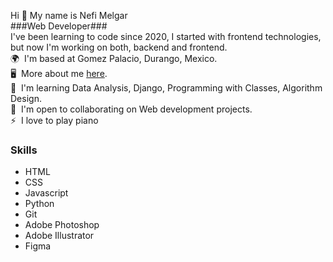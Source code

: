 Hi 👋 My name is Nefi Melgar<br>
###Web Developer###<br>
I've been learning to code since 2020, I started with frontend technologies, but now I'm working on both, backend and frontend.<br>
🌍  I'm based at Gomez Palacio, Durango, Mexico.<br>
🖥️  More about me [here](https://nmelgar.github.io/portfolio/).<br>
🧠  I'm learning Data Analysis, Django, Programming with Classes, Algorithm Design.<br> 
🤝  I'm open to collaborating on Web development projects.<br>
⚡  I love to play piano

### Skills ###
<ul>
    <li>HTML</li>
    <li>CSS</li>
    <li>Javascript</li>
    <li>Python</li>
    <li>Git</li>
    <li>Adobe Photoshop</li>
    <li>Adobe Illustrator</li>
    <li>Figma</li>
</ul>

